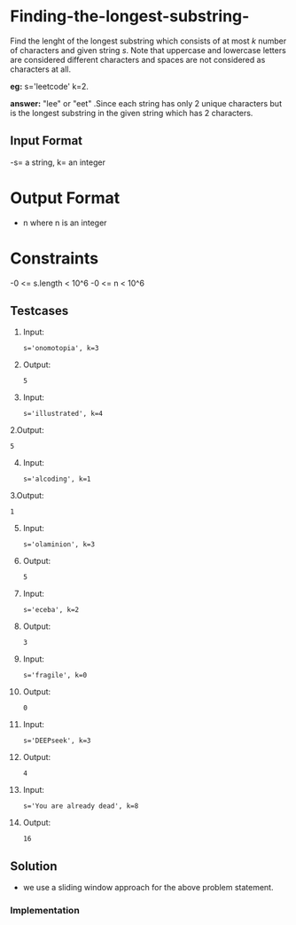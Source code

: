 # Finding-the-longest-substring-

Find the lenght of the longest substring which consists of at most *k* number of characters and given string *s*. Note that uppercase and lowercase letters are considered different characters and spaces are not considered as characters at all.

**eg:**          s='leetcode' k=2.

**answer:** "lee" or "eet" .Since each string has only 2 unique characters but is the longest substring in the given string which has 2 characters.

## Input Format

-s= a string, k= an integer

# Output Format

- n where n is an integer

# Constraints

-0 <= s.length < 10^6
-0 <= n < 10^6

## Testcases

1. Input:
   
   ```s='onomotopia', k=3```
   
1. Output:
   
   ```5```
  
2. Input:
   
   ```s='illustrated', k=4```
   
2.Output:

   ```5```

4. Input:
   
    ```s='alcoding', k=1```
   
3.Output:

   ```1```

5. Input:

   ```s='olaminion', k=3```
   
4. Output:

   ```5```

5. Input:

   ```s='eceba', k=2```
   
5. Output:

   ```3```
   
6. Input:

   ```s='fragile', k=0```
   
6. Output:

   ```0```

7. Input:

   ```s='DEEPseek', k=3```
   
7. Output:

   ```4```

8. Input:

   ```s='You are already dead', k=8```
   
8. Output:

   ```16```




## Solution

- we use a sliding window approach for the above problem statement.

### Implementation

